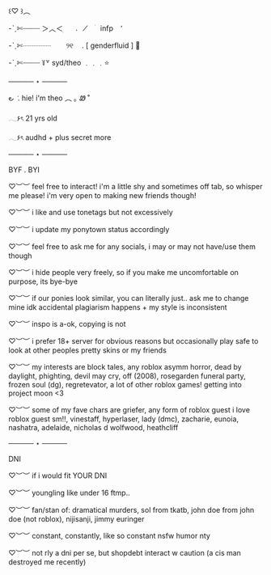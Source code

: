 ꒰♡ ꒱︵
           
-ˋˏ✄┈┈┈┈ ＞︿＜      ׅ⠀⠀𝅄⠀⠀̸ ⠀ׄ⠀infp ⠀٬⠀⠀

-ˋˏ✄┈┈┈┈ ㅤㅤ୨୧ ㅤ.    [ genderfluid ]    🦔

-ˋˏ✄┈┈┈┈ ꒦꒷  syd/theo ﹒﹒﹒⭐️

 ───── ⋆ ─────


౿ ݁  .      hie! i'm theo        ︵   ｡ Ꮺ ˚

 𓂃۶ৎ 21 yrs old
 
 𓂃۶ৎ audhd + plus secret more

 ───── ⋆ ─────

 BYF . BYI

 ♡︶︶ feel free to interact! i'm a little shy and sometimes off tab, so whisper me please! i'm very open to making new friends though!

 ♡︶︶ i like and use tonetags but not excessively

 ♡︶︶ i update my ponytown status accordingly

 ♡︶︶ feel free to ask me for any socials, i may or may not have/use them though

 ♡︶︶ i hide people very freely, so if you make me uncomfortable on purpose, its bye-bye

 ♡︶︶ if our ponies look similar, you can literally just.. ask me to change mine idk accidental plagiarism happens + my style is inconsistent

 ♡︶︶ inspo is a-ok, copying is not

 ♡︶︶ i prefer 18+ server for obvious reasons but occasionally play safe to look at other peoples pretty skins or my friends

 ♡︶︶ my interests are block tales, any roblox asymm horror, dead by daylight, phighting, devil may cry, off (2008), rosegarden funeral party, frozen soul (dg), regretevator, a lot of other roblox games! getting into project moon <3

 ♡︶︶ some of my fave chars are griefer, any form of roblox guest i love roblox guest sm!!, vinestaff, hyperlaser, lady (dmc), zacharie, eunoia, nashatra, adelaide, nicholas d wolfwood, heathcliff

 ───── ⋆ ─────
 
 DNI

♡︶︶ if i would fit YOUR DNI

♡︶︶ youngling like under 16 ftmp..

♡︶︶ fan/stan of: dramatical murders, sol from tkatb, john doe from john doe (not roblox), nijisanji, jimmy euringer

♡︶︶ constant, constantly, like so constant nsfw humor nty

♡︶︶ not rly a dni per se, but shopdebt interact w caution (a cis man destroyed me recently)
